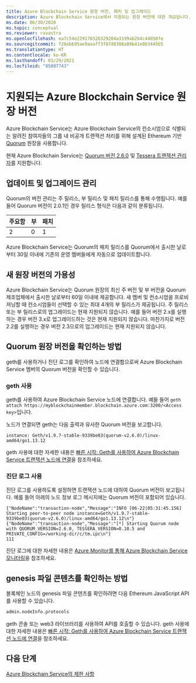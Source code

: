 ```yaml
---
title: Azure Blockchain Service 원장 버전, 패치 및 업그레이드
description: Azure Blockchain Service에서 지원되는 원장 버전에 대한 개요입니다. 시스템 패치 및 업그레이드에 대한 정책을 포함합니다.
ms.date: 06/30/2020
ms.topic: conceptual
ms.reviewer: ravastra
ms.openlocfilehash: ea7c54e229178320329204a3199ab2b4c44058fe
ms.sourcegitcommit: f28ebb95ae9aaaff3f87d8388a09b41e0b3445b5
ms.translationtype: HT
ms.contentlocale: ko-KR
ms.lasthandoff: 03/29/2021
ms.locfileid: "85807743"
---
```

# <a name="supported-azure-blockchain-service-ledger-versions"></a>지원되는 Azure Blockchain Service 원장 버전

Azure Blockchain Service는 Azure Blockchain Service의 컨소시엄으로 식별되는 알려진 참여자들의 그룹 내 비공개 트랜잭션 처리를 위해 설계된 Ethereum 기반 [Quorum](https://www.goquorum.com/developers) 원장을 사용합니다.

현재 Azure Blockchain Service는 [Quorum 버전 2.6.0](https://github.com/jpmorganchase/quorum/releases/tag/v2.6.0) 및 [Tessera 트랜잭션 관리자](https://github.com/jpmorganchase/tessera)를 지원합니다.

## <a name="managing-updates-and-upgrades"></a>업데이트 및 업그레이드 관리

Quorum의 버전 관리는 주 릴리스, 부 릴리스 및 패치 릴리스를 통해 수행됩니다. 예를 들어 Quorum 버전이 2.0.1인 경우 릴리스 형식은 다음과 같이 분류됩니다.

|주요함 | 부  | 패치  |
| :--- | :----- | :----- |
| 2 | 0 | 1 | 

Azure Blockchain Service는 Quorum의 패치 릴리스를 Quorum에서 출시한 날로부터 30일 이내에 기존의 운영 멤버들에게 자동으로 업데이트합니다.

## <a name="availability-of-new-ledger-versions"></a>새 원장 버전의 가용성

Azure Blockchain Service는 Quorum 원장의 최신 주 버전 및 부 버전을 Quorum 제조업체에서 출시한 날로부터 60일 이내에 제공합니다. 새 멤버 및 컨소시엄을 프로비저닝할 때 컨소시엄들이 선택할 수 있는 최대 4개의 부 릴리스가 제공됩니다. 주 릴리스 또는 부 릴리스로의 업그레이드는 현재 지원되지 않습니다. 예를 들어 버전 2.x를 실행하는 경우 버전 3.x로 업그레이드하는 것은 현재 지원되지 않습니다. 마찬가지로 버전 2.2를 실행하는 경우 버전 2.3으로의 업그레이드는 현재 지원되지 않습니다.

## <a name="how-to-check-quorum-ledger-version"></a>Quorum 원장 버전을 확인하는 방법

geth를 사용하거나 진단 로그를 확인하여 노드에 연결함으로써 Azure Blockchain Service 멤버의 Quorum 버전을 확인할 수 있습니다.

### <a name="using-geth"></a>geth 사용

geth를 사용하여 Azure Blockchain Service 노드에 연결합니다. 예들 들어 `geth attach https://myblockchainmember.blockchain.azure.com:3200/<Access key>`입니다.

노드가 연결되면 geth는 다음 출력과 유사한 Quorum 버전을 보고합니다.

``` text
instance: Geth/v1.9.7-stable-9339be03(quorum-v2.6.0)/linux-amd64/go1.13.12
```

geth 사용에 대한 자세한 내용은 [빠른 시작: Geth를 사용하여 Azure Blockchain Service 트랜잭션 노드에 연결](connect-geth.md)을 참조하세요.

### <a name="using-diagnostic-logs"></a>진단 로그 사용

진단 로그를 사용하도록 설정하면 트랜잭션 노드에 대하여 Quorum 버전이 보고됩니다. 예를 들어 아래의 노드 정보 로그 메시지에는 Quorum 버전이 포함되어 있습니다.

``` text 
{"NodeName":"transaction-node","Message":"INFO [06-22|05:31:45.156] Starting peer-to-peer node instance=Geth/v1.9.7-stable-9339be03(quorum-v2.6.0)/linux-amd64/go1.13.12\n"}
{"NodeName":"transaction-node","Message":"[*] Starting Quorum node with QUORUM_VERSION=2.6.0, TESSERA_VERSION=0.10.5 and PRIVATE_CONFIG=/working-dir/c/tm.ipc\n"}
111
```

진단 로그에 대한 자세한 내용은 [Azure Monitor를 통해 Azure Blockchain Service 모니터링](monitor-azure-blockchain-service.md#diagnostic-settings)을 참조하세요.

## <a name="how-to-check-genesis-file-content"></a>genesis 파일 콘텐츠를 확인하는 방법

블록체인 노드의 genesis 파일 콘텐츠를 확인하려면 다음 Ethereum JavaScript API를 사용할 수 있습니다.

``` bash
admin.nodeInfo.protocols
```
geth 콘솔 또는 web3 라이브러리를 사용하여 API를 호출할 수 있습니다. geth 사용에 대한 자세한 내용은 [빠른 시작: Geth를 사용하여 Azure Blockchain Service 트랜잭션 노드에 연결](connect-geth.md)을 참조하세요.

## <a name="next-steps"></a>다음 단계

[Azure Blockchain Service의 제한 사항](limits.md)
